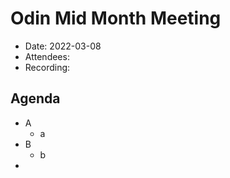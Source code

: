 # Odin Mid Month Meeting 

* Date: 2022-03-08
* Attendees: 
* Recording: 

## Agenda

- A
    - a
- B
    - b
- 
